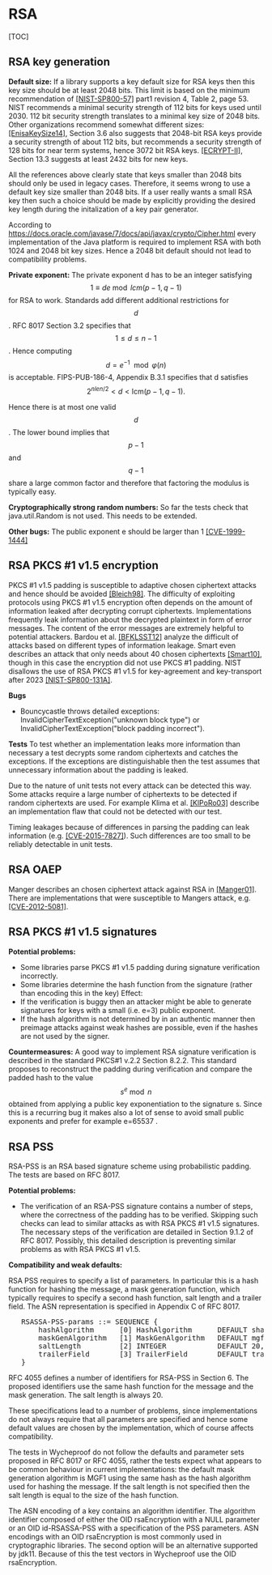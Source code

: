 # RSA

[TOC]

## RSA key generation

**Default size:** If a library supports a key default size for RSA keys then
this key size should be at least 2048 bits. This limit is based on the minimum
recommendation of [[NIST-SP800-57]](bib.md#NIST-SP800-57) part1 revision 4,
Table 2, page 53. NIST recommends a minimal security strength of 112 bits for
keys used until 2030. 112 bit security strength translates to a minimal key size
of 2048 bits. Other organizations recommend somewhat different sizes:
[[EnisaKeySize14]](bib.md#EnisaKeySize14), Section 3.6 also suggests that
2048-bit RSA keys provide a security strength of about 112 bits, but recommends
a security strength of 128 bits for near term systems, hence 3072 bit RSA keys.
[[ECRYPT-II]](bib.md#ECRYPT-II), Section 13.3 suggests at least 2432 bits for
new keys.

All the references above clearly state that keys smaller than 2048 bits should
only be used in legacy cases. Therefore, it seems wrong to use a default key
size smaller than 2048 bits. If a user really wants a small RSA key then such a
choice should be made by explicitly providing the desired key length during the
initalization of a key pair generator.

According to https://docs.oracle.com/javase/7/docs/api/javax/crypto/Cipher.html
every implementation of the Java platform is required to implement RSA with both
1024 and 2048 bit key sizes. Hence a 2048 bit default should not lead to
compatibility problems.

**Private exponent:**
The private exponent d has to be an integer satisfying
$$1 \equiv d e \bmod lcm(p-1, q-1)$$ for RSA to work.
Standards add different additional restrictions for $$d$$.
RFC 8017 Section 3.2 specifies that $$1\leq d\leq n-1$$.
Hence computing $$d=e^{-1} \mod\varphi(n)$$ is acceptable.
FIPS-PUB-186-4, Appendix B.3.1 specifies that d satisfies
$$2^{nlen/2}<d<\mbox{lcm}(p-1, q-1).$$
<!--See also section A.1.1 of FIPS-186-5-draft.-->
Hence there is at most one valid $$d$$. The lower bound implies
that $$p-1$$ and $$q-1$$ share a large common factor and therefore
that factoring the modulus is typically easy.


**Cryptographically strong random numbers:** So far the tests check that
java.util.Random is not used. This needs to be extended.

**Other bugs:** The public exponent e should be larger than 1
[[CVE-1999-1444]](bib.md#CVE-1999-1444)

## RSA PKCS #1 v1.5 encryption

PKCS #1 v1.5 padding is susceptible to adaptive chosen ciphertext attacks and
hence should be avoided [[Bleich98]](bib.md#Bleiche98). The difficulty of
exploiting protocols using PKCS #1 v1.5 encryption often depends on the amount
of information leaked after decrypting corrupt ciphertexts. Implementations
frequently leak information about the decrypted plaintext in form of error
messages. The content of the error messages are extremely helpful to potential
attackers. Bardou et al. [[BFKLSST12]](bib.md#BFKLSST12) analyze the difficult
of attacks based on different types of information leakage. Smart even describes
an attack that only needs about 40 chosen ciphertexts
[[Smart10]](bib.md#Smart10), though in this case the encryption did not use
PKCS #1 padding. NIST disallows the use of RSA PKCS #1 v1.5 for key-agreement
and key-transport after 2023 [[NIST-SP800-131A]](bib.md#NIST-SP800-131A).

**Bugs**

*   Bouncycastle throws detailed exceptions: InvalidCipherTextException("unknown
    block type") or InvalidCipherTextException("block padding incorrect").

<!-- the SUN provider used to include that block type -->

**Tests** To test whether an implementation leaks more information than
necessary a test decrypts some random ciphertexts and catches the exceptions. If
the exceptions are distinguishable then the test assumes that unnecessary
information about the padding is leaked.

Due to the nature of unit tests not every attack can be detected this way. Some
attacks require a large number of ciphertexts to be detected if random
ciphertexts are used. For example Klima et al. [[KlPoRo03]](bib.md#KlPoRo03)
describe an implementation flaw that could not be detected with our test.

Timing leakages because of differences in parsing the padding can leak
information (e.g. [[CVE-2015-7827]](bib.md#CVE-2015-1827)). Such differences are
too small to be reliably detectable in unit tests.

## RSA OAEP

Manger describes an chosen ciphertext attack against RSA in
[[Manger01]](bib.md#Manger01). There are implementations that were susceptible
to Mangers attack, e.g. [[CVE-2012-5081]](bib.md#CVE-2012-5081).

## RSA PKCS #1 v1.5 signatures

**Potential problems:**

*   Some libraries parse PKCS #1 v1.5 padding during signature verification
    incorrectly.
*   Some libraries determine the hash function from the signature (rather than
    encoding this in the key) Effect:
*   If the verification is buggy then an attacker might be able to generate
    signatures for keys with a small (i.e. e=3) public exponent.
*   If the hash algorithm is not determined by in an authentic manner then
    preimage attacks against weak hashes are possible, even if the hashes are
    not used by the signer.

**Countermeasures:** A good way to implement RSA signature verification is
described in the standard PKCS#1 v.2.2 Section 8.2.2. This standard proposes to
reconstruct the padding during verification and compare the padded hash to the
value $$s^e \bmod n$$ obtained from applying a public key exponentiation to the
signature s. Since this is a recurring bug it makes also a lot of sense to avoid
small public exponents and prefer for example e=65537 .

## RSA PSS

RSA-PSS is an RSA based signature scheme using probabilistic padding. The tests
are based on RFC 8017.

**Potential problems:**

*   The verification of an RSA-PSS signature contains a number of steps, where
    the correctness of the padding has to be verified. Skipping such checks can
    lead to similar attacks as with RSA PKCS #1 v1.5 signatures. The necessary
    steps of the verification are detailed in Section 9.1.2 of RFC 8017.
    Possibly, this detailed description is preventing similar problems as with
    RSA PKCS #1 v1.5.

**Compatibility and weak defaults:**

RSA PSS requires to specify a list of parameters. In particular this is a hash
function for hashing the message, a mask generation function, which typically
requires to specify a second hash function, salt length and a trailer field.
The ASN representation is specified in Appendix C of RFC 8017.
<pre>
   RSASSA-PSS-params ::= SEQUENCE {
       hashAlgorithm      [0] HashAlgorithm      DEFAULT sha1,
       maskGenAlgorithm   [1] MaskGenAlgorithm   DEFAULT mgf1SHA1,
       saltLength         [2] INTEGER            DEFAULT 20,
       trailerField       [3] TrailerField       DEFAULT trailerFieldBC
   }
</pre>
RFC 4055 defines a number of identifiers for RSA-PSS in Section 6. The
proposed identifiers use the same hash function for the message and the mask
generation. The salt length is always 20.

These specifications lead to a number of problems, since implementations do not
always require that all parameters are specified and hence some default values
are chosen by the implementation, which of course affects compatibility.

The tests in Wycheproof do not follow the defaults and parameter sets proposed
in RFC 8017 or RFC 4055, rather the tests expect what appears to be common
behaviour in current implementations: the default mask generation algorithm is
MGF1 using the same hash as the hash algorithm used for hashing the message. If
the salt length is not specified then the salt length is equal to the size of
the hash function.

The ASN encoding of a key contains an algorithm identifier. The algorithm
identifier composed of either the OID rsaEncryption with a NULL parameter or an
OID id-RSASSA-PSS with a specification of the PSS parameters. ASN encodings with
an OID rsaEncryption is most commonly used in cryptographic libraries. The
second option will be an alternative supported by jdk11. Because of this the
test vectors in Wycheproof use the OID rsaEncryption.
